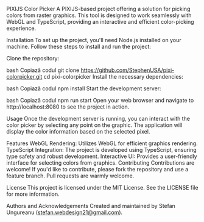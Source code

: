 PIXIJS Color Picker
A PIXIJS-based project offering a solution for picking colors from raster graphics. This tool is designed to work seamlessly with WebGL and TypeScript, providing an interactive and efficient color-picking experience.

Installation
To set up the project, you'll need Node.js installed on your machine. Follow these steps to install and run the project:

Clone the repository:

bash
Copiază codul
git clone https://github.com/StephenUSA/pixi-colorpicker.git
cd pixi-colorpicker
Install the necessary dependencies:

bash
Copiază codul
npm install
Start the development server:

bash
Copiază codul
npm run start
Open your web browser and navigate to http://localhost:8080 to see the project in action.

Usage
Once the development server is running, you can interact with the color picker by selecting any point on the graphic. The application will display the color information based on the selected pixel.

Features
WebGL Rendering: Utilizes WebGL for efficient graphics rendering.
TypeScript Integration: The project is developed using TypeScript, ensuring type safety and robust development.
Interactive UI: Provides a user-friendly interface for selecting colors from graphics.
Contributing
Contributions are welcome! If you'd like to contribute, please fork the repository and use a feature branch. Pull requests are warmly welcome.

License
This project is licensed under the MIT License. See the LICENSE file for more information.

Authors and Acknowledgements
Created and maintained by Stefan Ungureanu (stefan.webdesign21@gmail.com).